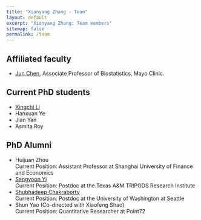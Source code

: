 ```yaml
---
title: "Xianyang Zhang - Team"
layout: default
excerpt: "Xianyang Zhang: Team members"
sitemap: false
permalink: /team
---
```


<div markdown="0" class="hero-body">
  <div class="container">
    <article class="media">
      <div class="media-content">
        <div class="content">
          <h1>Affiliated faculty</h1>
          <p><ul>
            <li><a href="https://www.mayo.edu/research/faculty/chen-jun-ph-d/bio-20126134">Jun Chen</a>, Associate Professor of Biostatistics, Mayo Clinic.</li>
          </ul></p>
        </div>
      </div>
    </article>
    <article class="media">
      <div class="media-content">
        <div class="content">
          <h1>Current PhD students</h1>
          <p><ul>
            <li><a  href="https://xingchi.li">Xingchi Li</a></li>
            <li>Hanxuan Ye</li>
            <li>Jian Yan</li>
            <li>Asmita Roy</li>
          </ul></p>
        </div>
      </div>
    </article>
    <article class="media">
      <div class="media-content">
        <div class="content">
          <h1>PhD Alumni</h1>
          <p><ul>
            <li>Huijuan Zhou<br/>Current Position: Assistant Professor at Shanghai University of Finance and Economics</li>
            <li><a href="https://people.tamu.edu/~sangyoon0704/">Sangyoon Yi</a><br/>Current Position: Postdoc at the Texas A&M TRIPODS Research Institute</li>
            <li><a href="https://shubhadeepstat.wixsite.com/shubhadeep">Shubhadeep Chakraborty</a><br/>Current Position: Postdoc at the University of Washington at Seattle</li>
            <li>Shun Yao (Co-directed with Xiaofeng Shao)<br/>Current Position: Quantitative Researcher at Point72</li>
          </ul></p>
        </div>
      </div>
    </article>
  </div>
</div>
